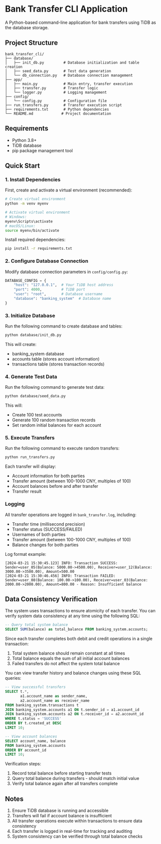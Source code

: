 # Bank Transfer CLI Application

A Python-based command-line application for bank transfers using TiDB as the database storage.

## Project Structure
```
bank_transfer_cli/
├── database/
│   ├── init_db.py         # Database initialization and table creation
│   ├── seed_data.py       # Test data generation
│   └── db_connection.py   # Database connection management
├── app/
│   ├── main.py            # Main entry, transfer execution
│   ├── transfer.py        # Transfer logic
│   └── logger.py          # Logging management
├── config/
│   └── config.py          # Configuration file
├── run_transfers.py       # Transfer execution script
├── requirements.txt       # Python dependencies
└── README.md             # Project documentation
```

## Requirements

- Python 3.8+
- TiDB database
- pip package management tool

## Quick Start

### 1. Install Dependencies

First, create and activate a virtual environment (recommended):
```bash
# Create virtual environment
python -m venv myenv

# Activate virtual environment
# Windows:
myenv\Scripts\activate
# macOS/Linux:
source myenv/bin/activate
```

Install required dependencies:
```bash
pip install -r requirements.txt
```

### 2. Configure Database Connection

Modify database connection parameters in `config/config.py`:
```python
DATABASE_CONFIG = {
    "host": "127.0.0.1",  # Your TiDB host address
    "port": 4000,         # TiDB port
    "user": "root",       # Database username
    "database": "banking_system"  # Database name
}
```

### 3. Initialize Database

Run the following command to create database and tables:
```bash
python database/init_db.py
```

This will create:
- banking_system database
- accounts table (stores account information)
- transactions table (stores transaction records)

### 4. Generate Test Data

Run the following command to generate test data:
```bash
python database/seed_data.py
```

This will:
- Create 100 test accounts
- Generate 100 random transaction records
- Set random initial balances for each account

### 5. Execute Transfers

Run the following command to execute random transfers:
```bash
python run_transfers.py
```

Each transfer will display:
- Account information for both parties
- Transfer amount (between 100-1000 CNY, multiples of 100)
- Account balances before and after transfer
- Transfer result

### Logging

All transfer operations are logged in `bank_transfer.log`, including:
- Transfer time (millisecond precision)
- Transfer status (SUCCESS/FAILED)
- Usernames of both parties
- Transfer amount (between 100-1000 CNY, multiples of 100)
- Balance changes for both parties

Log format example:
```
[2024-03-21 15:30:45.123] INFO: Transaction SUCCESS: Sender=user_05(Balance: 5000.00->4500.00), Receiver=user_12(Balance: 3000.00->3500.00), Amount=500.00
[2024-03-21 15:30:46.456] INFO: Transaction FAILED: Sender=user_08(Balance: 100.00->100.00), Receiver=user_03(Balance: 2000.00->2000.00), Amount=800.00 - Reason: Insufficient balance
```

## Data Consistency Verification

The system uses transactions to ensure atomicity of each transfer. You can verify system data consistency at any time using the following SQL:

```sql
-- Query total system balance
SELECT SUM(balance) as total_balance FROM banking_system.accounts;
```

Since each transfer completes both debit and credit operations in a single transaction:
1. Total system balance should remain constant at all times
2. Total balance equals the sum of all initial account balances
3. Failed transfers do not affect the system total balance

You can view transfer history and balance changes using these SQL queries:

```sql
-- View successful transfers
SELECT t.*, 
       a1.account_name as sender_name, 
       a2.account_name as receiver_name
FROM banking_system.transactions t
JOIN banking_system.accounts a1 ON t.sender_id = a1.account_id
JOIN banking_system.accounts a2 ON t.receiver_id = a2.account_id
WHERE t.status = 'SUCCESS'
ORDER BY t.created_at DESC
LIMIT 10;

-- View account balances
SELECT account_name, balance
FROM banking_system.accounts
ORDER BY account_id
LIMIT 10;
```

Verification steps:
1. Record total balance before starting transfer tests
2. Query total balance during transfers - should match initial value
3. Verify total balance again after all transfers complete

## Notes

1. Ensure TiDB database is running and accessible
2. Transfers will fail if account balance is insufficient
3. All transfer operations execute within transactions to ensure data consistency
4. Each transfer is logged in real-time for tracking and auditing
5. System consistency can be verified through total balance checks
